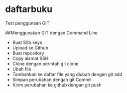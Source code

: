 # daftarbuku
Test penggunaan GIT

##Menggunakan GIT dengan Command Line
- Buat SSh keys 
- Upload ke Github
- Buat repository
- Copy alamat SSH
- Clone dengan perintah git clone <alamat ssh>
- Ubah file
- Tambahkan ke daftar file yang diubah dengan git add
- Simpan perubahan dengan git Commit
- Kirim perubahan ke github dengan git push
